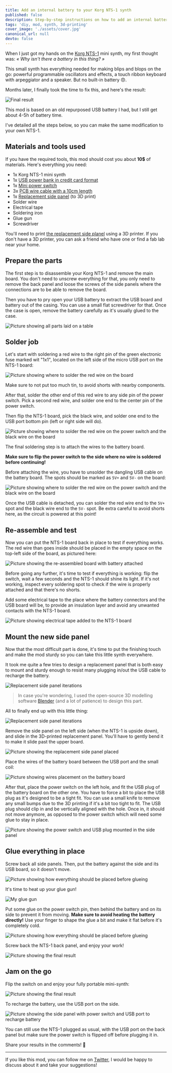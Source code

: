 ```yaml
---
title: Add an internal battery to your Korg NTS-1 synth
published: false
description: Step-by-step instructions on how to add an internal battery to your Korg NTS-1 synth.
tags: 'diy, mod, synth, 3d-printing'
cover_image: './assets/cover.jpg'
canonical_url: null
devto: false
---
```


When I just got my hands on the [Korg NTS-1](https://www.korg.com/us/products/dj/nts_1/) mini synth, my first thought was: *« Why isn't there a battery in this thing? »*

This small synth has everything needed for making blips and blops on the go: powerful programmable oscillators and effects, a touch ribbon keyboard with arpeggiator and a speaker. But no built-in battery 😞.

Months later, I finally took the time to fix this, and here's the result:

![Final result](./assets/final-result.jpg)

This mod is based on an old repurposed USB battery I had, but I still get about 4-5h of battery time.

I've detailed all the steps below, so you can make the same modification to your own NTS-1.

## Materials and tools used

If you have the required tools, this mod should cost you about **10$** of materials. Here's everything you need:

- 1x Korg NTS-1 mini synth
- 1x [USB power bank in credit card format](https://fr.aliexpress.com/item/32809540226.html)
- 1x [Mini power switch](https://fr.aliexpress.com/item/4000938867866.html)
- 3x [PCB wire cable with a 10cm length](https://fr.aliexpress.com/item/32740871834.html)
- 1x [Replacement side panel](https://www.thingiverse.com/thing:4748960) (to 3D print)
- Solder wire
- Electrical tape
- Soldering iron
- Glue gun
- Screwdriver

You'll need to print [the replacement side planel](https://www.thingiverse.com/thing:4748960) using a 3D printer. If you don't have a 3D printer, you can ask a friend who have one or find a fab lab near your home.

## Prepare the parts

The first step is to disassemble your Korg NTS-1 and remove the main board. You don't need to unscrew everything for that, you only need to remove the back panel and loose the screws of the side panels where the connections are to be able to remove the board.

Then you have to pry open your USB battery to extract the USB board and battery out of the casing. You can use a small flat screwdriver for that. Once the case is open, remove the battery carefully as it's usually glued to the case.

![Picture showing all parts laid on a table](./assets/parts.jpg)

## Solder job

Let's start with soldering a red wire to the right pin of the green electronic fuse marked wit "1x1", located on the left side of the micro USB port on the NTS-1 board:

![Picture showing where to solder the red wire on the board](./assets/solder-plus.jpg)

Make sure to not put too much tin, to avoid shorts with nearby components.

After that, solder the other end of this red wire to any side pin of the power switch. Pick a second red wire, and solder one end to the center pin of the power switch.

Then flip the NTS-1 board, pick the black wire, and solder one end to the USB port bottom pin (left or right side will do).

![Picture showing where to solder the red wire on the power switch and the black wire on the board](./assets/solder-minus.jpg)

The final soldering step is to attach the wires to the battery board.

**Make sure to flip the power switch to the side where no wire is soldered before continuing!**

Before attaching the wire, you have to unsolder the dangling USB cable on the battery board. The spots should be marked as `5V+` and `5V-` on the board:

![Picture showing where to solder the red wire on the power switch and the black wire on the board](./assets/solder-usb.jpg)

Once the USB cable is detached, you can solder the red wire end to the `5V+` spot and the black wire end to the `5V-` spot. Be extra careful to avoid shorts here, as the circuit is powered at this point!

## Re-assemble and test

Now you can put the NTS-1 board back in place to test if everything works. The red wire than goes inside should be placed in the empty space on the top-left side of the board, as pictured here:

![Picture showing the re-assembled board with battery attached](./assets/solder-test.jpg)

Before going any further, it's time to test if everything is working: flip the switch, wait a few seconds and the NTS-1 should shine its light. If it's not working, inspect every soldering spot to check if the wire is properly attached and that there's no shorts.

Add some electrical tape to the place where the battery connectors and the USB board will be, to provide an insulation layer and avoid any unwanted contacts with the NTS-1 board.

![Picture showing electrical tape added to the NTS-1 board](./assets/tape.jpg)

## Mount the new side panel

Now that the most difficult part is done, it's time to put the finishing touch and make the mod sturdy so you can take this little synth everywhere.

It took me quite a few tries to design a replacement panel that is both easy to mount and sturdy enough to resist many plugging in/out the USB cable to recharge the battery.

![Replacement side panel iterations](./assets/side-panel-iterations.jpg)

> In case you're wondering, I used the open-source 3D modelling software [Blender](https://www.blender.org) (and a lot of patience) to design this part.

All to finally end up with this little thing:

![Replacement side panel iterations](./assets/side-panel.jpg)

Remove the side panel on the left side (when the NTS-1 is upside down), and slide in the 3D-printed replacement panel. You'll have to gently bend it to make it slide past the upper board.

![Picture showing the replacement side panel placed](./assets/place-side-plane.jpg)

Place the wires of the battery board between the USB port and the small coil:

![Picture showing wires placement on the battery board](./assets/wire-position.jpg)

After that, place the power switch on the left hole, and fit the USB plug of the battery board on the other one. You have to force a bit to place the USB plug as it's designed to be a tight fit. You can use a small knife to remove any small bumps due to the 3D printing if it's a bit too tight to fit. The USB plug should clip in and be vertically aligned with the hole. Once in, it should not move anymore, as opposed to the power switch which will need some glue to stay in place.

![Picture showing the power switch and USB plug mounted in the side panel](./assets/place-usb-switch.jpg)

## Glue everything in place

Screw back all side panels. Then, put the battery against the side and its USB board, so it doesn't move.

![Picture showing how everything should be placed before glueing](./assets/fit-inside.jpg)

It's time to heat up your glue gun!

![My glue gun](./assets/glue-gun.jpg)

Put some glue on the power switch pin, then behind the battery and on its side to prevent it from moving. **Make sure to avoid heating the battery directly!**
Use your finger to shape the glue a bit and make it flat before it's completely cold.

![Picture showing how everything should be placed before glueing](./assets/glue.jpg)

Screw back the NTS-1 back panel, and enjoy your work!

![Picture showing the final result](./assets/final-result.jpg)

## Jam on the go

Flip the switch on and enjoy your fully portable mini-synth:

![Picture showing the final result](./assets/final-play.jpg)

To recharge the battery, use the USB port on the side.

![Picture showing the side panel with power switch and USB port to recharge battery](./assets/side-final.jpg)

You can still use the NTS-1 plugged as usual, with the USB port on the back panel but make sure the power switch is flipped off before plugging it in.

Share your results in the comments! 🙂

---

If you like this mod, you can follow me on [Twitter](http://twitter.com/sinedied), I would be happy to discuss about it and take your suggestions!
